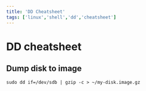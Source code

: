 ```yaml
---
title: 'DD Cheatsheet'
tags: ['linux','shell','dd','cheatsheet']
---
```

# DD cheatsheet
## Dump disk to image

```shell
sudo dd if=/dev/sdb | gzip -c > ~/my-disk.image.gz
```